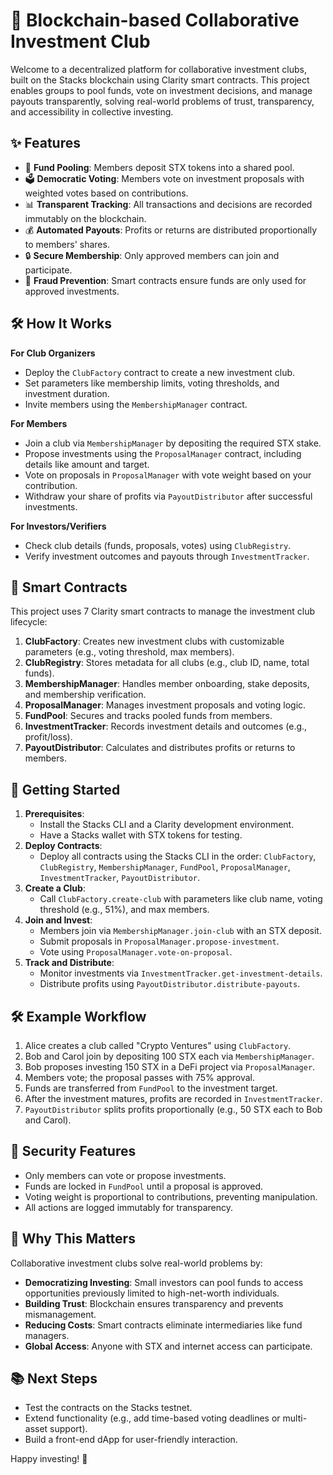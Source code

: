 # 🤑 Blockchain-based Collaborative Investment Club

Welcome to a decentralized platform for collaborative investment clubs, built on the Stacks blockchain using Clarity smart contracts. This project enables groups to pool funds, vote on investment decisions, and manage payouts transparently, solving real-world problems of trust, transparency, and accessibility in collective investing.

## ✨ Features
- 💸 **Fund Pooling**: Members deposit STX tokens into a shared pool.
- 🗳 **Democratic Voting**: Members vote on investment proposals with weighted votes based on contributions.
- 📊 **Transparent Tracking**: All transactions and decisions are recorded immutably on the blockchain.
- 💰 **Automated Payouts**: Profits or returns are distributed proportionally to members' shares.
- 🔒 **Secure Membership**: Only approved members can join and participate.
- 🚫 **Fraud Prevention**: Smart contracts ensure funds are only used for approved investments.

## 🛠 How It Works
**For Club Organizers**
- Deploy the `ClubFactory` contract to create a new investment club.
- Set parameters like membership limits, voting thresholds, and investment duration.
- Invite members using the `MembershipManager` contract.

**For Members**
- Join a club via `MembershipManager` by depositing the required STX stake.
- Propose investments using the `ProposalManager` contract, including details like amount and target.
- Vote on proposals in `ProposalManager` with vote weight based on your contribution.
- Withdraw your share of profits via `PayoutDistributor` after successful investments.

**For Investors/Verifiers**
- Check club details (funds, proposals, votes) using `ClubRegistry`.
- Verify investment outcomes and payouts through `InvestmentTracker`.

## 📜 Smart Contracts
This project uses 7 Clarity smart contracts to manage the investment club lifecycle:

1. **ClubFactory**: Creates new investment clubs with customizable parameters (e.g., voting threshold, max members).
2. **ClubRegistry**: Stores metadata for all clubs (e.g., club ID, name, total funds).
3. **MembershipManager**: Handles member onboarding, stake deposits, and membership verification.
4. **ProposalManager**: Manages investment proposals and voting logic.
5. **FundPool**: Secures and tracks pooled funds from members.
6. **InvestmentTracker**: Records investment details and outcomes (e.g., profit/loss).
7. **PayoutDistributor**: Calculates and distributes profits or returns to members.

## 🚀 Getting Started
1. **Prerequisites**:
   - Install the Stacks CLI and a Clarity development environment.
   - Have a Stacks wallet with STX tokens for testing.
2. **Deploy Contracts**:
   - Deploy all contracts using the Stacks CLI in the order: `ClubFactory`, `ClubRegistry`, `MembershipManager`, `FundPool`, `ProposalManager`, `InvestmentTracker`, `PayoutDistributor`.
3. **Create a Club**:
   - Call `ClubFactory.create-club` with parameters like club name, voting threshold (e.g., 51%), and max members.
4. **Join and Invest**:
   - Members join via `MembershipManager.join-club` with an STX deposit.
   - Submit proposals in `ProposalManager.propose-investment`.
   - Vote using `ProposalManager.vote-on-proposal`.
5. **Track and Distribute**:
   - Monitor investments via `InvestmentTracker.get-investment-details`.
   - Distribute profits using `PayoutDistributor.distribute-payouts`.

## 🛠 Example Workflow
1. Alice creates a club called "Crypto Ventures" using `ClubFactory`.
2. Bob and Carol join by depositing 100 STX each via `MembershipManager`.
3. Bob proposes investing 150 STX in a DeFi project via `ProposalManager`.
4. Members vote; the proposal passes with 75% approval.
5. Funds are transferred from `FundPool` to the investment target.
6. After the investment matures, profits are recorded in `InvestmentTracker`.
7. `PayoutDistributor` splits profits proportionally (e.g., 50 STX each to Bob and Carol).

## 🔐 Security Features
- Only members can vote or propose investments.
- Funds are locked in `FundPool` until a proposal is approved.
- Voting weight is proportional to contributions, preventing manipulation.
- All actions are logged immutably for transparency.

## 🌟 Why This Matters
Collaborative investment clubs solve real-world problems by:
- **Democratizing Investing**: Small investors can pool funds to access opportunities previously limited to high-net-worth individuals.
- **Building Trust**: Blockchain ensures transparency and prevents mismanagement.
- **Reducing Costs**: Smart contracts eliminate intermediaries like fund managers.
- **Global Access**: Anyone with STX and internet access can participate.

## 📚 Next Steps
- Test the contracts on the Stacks testnet.
- Extend functionality (e.g., add time-based voting deadlines or multi-asset support).
- Build a front-end dApp for user-friendly interaction.

Happy investing! 🚀
